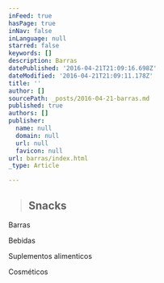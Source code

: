 ```yaml
---
inFeed: true
hasPage: true
inNav: false
inLanguage: null
starred: false
keywords: []
description: Barras
datePublished: '2016-04-21T21:09:16.698Z'
dateModified: '2016-04-21T21:09:11.178Z'
title: ''
author: []
sourcePath: _posts/2016-04-21-barras.md
published: true
authors: []
publisher:
  name: null
  domain: null
  url: null
  favicon: null
url: barras/index.html
_type: Article

---
```

> ## Snacks

Barras

Bebidas

Suplementos alimenticos

Cosméticos
